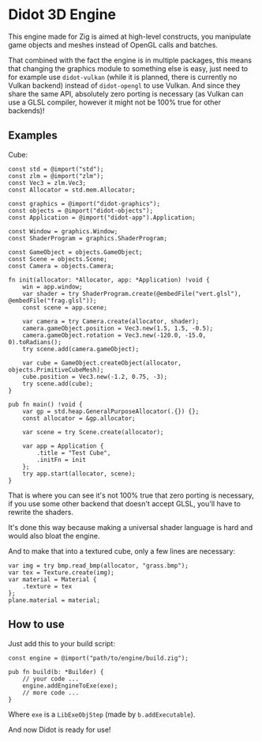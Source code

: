 # Didot 3D Engine

This engine made for Zig is aimed at high-level constructs, you manipulate game objects and meshes instead of OpenGL calls and batches.

That combined with the fact the engine is in multiple packages, this means that changing the graphics module to something else is easy,
just need to for example use `didot-vulkan` (while it is planned, there is currently no Vulkan backend) instead of `didot-opengl` to use Vulkan. And since they share the same API, absolutely zero porting is necessary (as Vulkan can use a GLSL compiler, however it might not be 100% true for other backends)!

## Examples

Cube:
```zig
const std = @import("std");
const zlm = @import("zlm");
const Vec3 = zlm.Vec3;
const Allocator = std.mem.Allocator;

const graphics = @import("didot-graphics");
const objects = @import("didot-objects");
const Application = @import("didot-app").Application;

const Window = graphics.Window;
const ShaderProgram = graphics.ShaderProgram;

const GameObject = objects.GameObject;
const Scene = objects.Scene;
const Camera = objects.Camera;

fn init(allocator: *Allocator, app: *Application) !void {
    win = app.window;
    var shader = try ShaderProgram.create(@embedFile("vert.glsl"), @embedFile("frag.glsl"));
    const scene = app.scene;

    var camera = try Camera.create(allocator, shader);
    camera.gameObject.position = Vec3.new(1.5, 1.5, -0.5);
    camera.gameObject.rotation = Vec3.new(-120.0, -15.0, 0).toRadians();
    try scene.add(camera.gameObject);

    var cube = GameObject.createObject(allocator, objects.PrimitiveCubeMesh);
    cube.position = Vec3.new(-1.2, 0.75, -3);
    try scene.add(cube);
}

pub fn main() !void {
    var gp = std.heap.GeneralPurposeAllocator(.{}) {};
    const allocator = &gp.allocator;

    var scene = try Scene.create(allocator);

    var app = Application {
        .title = "Test Cube",
        .initFn = init
    };
    try app.start(allocator, scene);
}
```
That is where you can see it's not 100% true that zero porting is necessary, if you use some other backend that doesn't accept GLSL, you'll have to rewrite the shaders.

It's done this way because making a universal shader language is hard and would also bloat the engine.

And to make that into a textured cube, only a few lines are necessary:
```zig
var img = try bmp.read_bmp(allocator, "grass.bmp");
var tex = Texture.create(img);
var material = Material {
    .texture = tex
};
plane.material = material;
```

## How to use

Just add this to your build script:
```zig
const engine = @import("path/to/engine/build.zig");

pub fn build(b: *Builder) {
    // your code ...
    engine.addEngineToExe(exe);
    // more code ...
}
```
Where `exe` is a `LibExeObjStep` (made by `b.addExecutable`).

And now Didot is ready for use!
